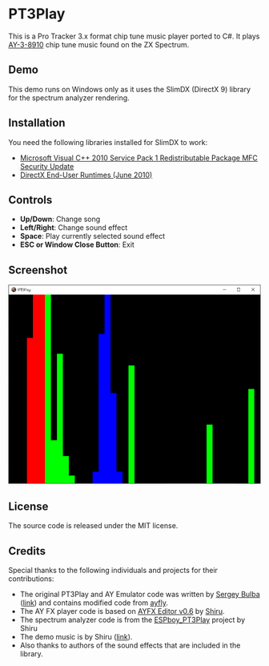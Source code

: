 # PT3Play

This is a Pro Tracker 3.x format chip tune music player ported to C#. It plays [AY-3-8910](https://en.wikipedia.org/wiki/General_Instrument_AY-3-8910) chip tune music found on the ZX Spectrum.

## Demo

This demo runs on Windows only as it uses the SlimDX (DirectX 9) library for the spectrum analyzer rendering.

## Installation

You need the following libraries installed for SlimDX to work:

- [Microsoft Visual C++ 2010 Service Pack 1 Redistributable Package MFC Security Update](https://www.microsoft.com/en-us/download/details.aspx?id=26999)
- [DirectX End-User Runtimes (June 2010)](https://www.microsoft.com/en-ie/download/details.aspx?id=8109)

## Controls

- **Up/Down**: Change song
- **Left/Right**: Change sound effect
- **Space**: Play currently selected sound effect
- **ESC or Window Close Button**: Exit

## Screenshot

![](/images/pt3play.png)

## License

The source code is released under the MIT license.

## Credits

Special thanks to the following individuals and projects for their contributions:

- The original PT3Play and AY Emulator code was written by [Sergey Bulba](mailto:svbulba@gmail.com) ([link](https://bulba.untergrund.net/vortex_e.htm)) and contains modified code from [ayfly](https://github.com/l29ah/ayfly).
- The AY FX player code is based on [AYFX Editor v0.6](https://shiru.untergrund.net/software.shtml) by [Shiru](mailto:shiru@mail.ru).
- The spectrum analyzer code is from the [ESPboy_PT3Play](https://github.com/ESPboy-edu/ESPboy_PT3Play) project by Shiru
- The demo music is by Shiru ([link](https://shiru.untergrund.net/software.shtml)).
- Also thanks to authors of the sound effects that are included in the library.
